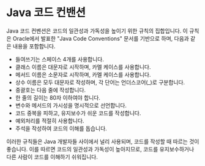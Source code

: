 # Java 코드 컨밴션
Java 코드 컨벤션은 코드의 일관성과 가독성을 높이기 위한 규칙의 집합입니다. 이 규칙은 Oracle에서 발표한 "Java Code Conventions" 문서를 기반으로 하며, 다음과 같은 내용을 포함합니다.

- 들여쓰기는 스페이스 4개를 사용합니다.
- 클래스 이름은 대문자로 시작하며, 카멜 케이스를 사용합니다.
- 메서드 이름은 소문자로 시작하며, 카멜 케이스를 사용합니다.
- 상수 이름은 모두 대문자로 작성하며, 각 단어는 언더스코어(_)로 구분합니다.
- 중괄호는 다음 줄에 작성합니다.
- 한 줄의 길이는 80자 이하여야 합니다.
- 변수와 메서드의 가시성을 명시적으로 선언합니다.
- 코드 중복을 피하고, 유지보수가 쉬운 코드를 작성합니다.
- 예외처리를 적절히 사용합니다.
- 주석을 작성하여 코드의 이해를 돕습니다.

이러한 규칙들은 Java 개발자들 사이에서 널리 사용되며, 코드를 작성할 때 따르는 것이 좋습니다. 이를 따르면 코드의 일관성과 가독성이 높아지므로, 코드를 유지보수하거나 다른 사람이 코드를 이해하기 쉬워집니다.